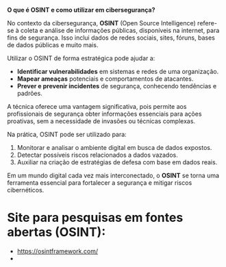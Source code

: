 **O que é OSINT e como utilizar em cibersegurança?**

No contexto da cibersegurança, **OSINT** (Open Source Intelligence) refere-se à coleta e análise de informações públicas, disponíveis na internet, para fins de segurança. Isso inclui dados de redes sociais, sites, fóruns, bases de dados públicas e muito mais.

Utilizar o OSINT de forma estratégica pode ajudar a:
- **Identificar vulnerabilidades** em sistemas e redes de uma organização.
- **Mapear ameaças** potenciais e comportamentos de atacantes.
- **Prever e prevenir incidentes** de segurança, conhecendo tendências e padrões.

A técnica oferece uma vantagem significativa, pois permite aos profissionais de segurança obter informações essenciais para ações proativas, sem a necessidade de invasões ou técnicas complexas. 

Na prática, OSINT pode ser utilizado para:
1. Monitorar e analisar o ambiente digital em busca de dados expostos.
2. Detectar possíveis riscos relacionados a dados vazados.
3. Auxiliar na criação de estratégias de defesa com base em dados reais.

Em um mundo digital cada vez mais interconectado, o **OSINT** se torna uma ferramenta essencial para fortalecer a segurança e mitigar riscos cibernéticos.  

# Site para pesquisas em fontes abertas (OSINT):
- https://osintframework.com/
- 

